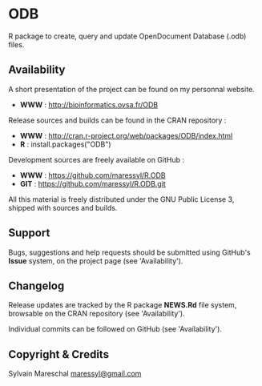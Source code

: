 ODB
===

R package to create, query and update OpenDocument Database (.odb) files.


Availability
------------

A short presentation of the project can be found on my personnal website.

* **WWW** : http://bioinformatics.ovsa.fr/ODB

Release sources and builds can be found in the CRAN repository :

* **WWW** : http://cran.r-project.org/web/packages/ODB/index.html
* **R**   : install.packages("ODB")

Development sources are freely available on GitHub :

* **WWW** : https://github.com/maressyl/R.ODB
* **GIT** : https://github.com/maressyl/R.ODB.git

All this material is freely distributed under the GNU Public License 3, shipped with sources and builds.


Support
-------

Bugs, suggestions and help requests should be submitted using GitHub's **Issue** system, on the project page (see 'Availability').


Changelog
---------

Release updates are tracked by the R package **NEWS.Rd** file system, browsable on the CRAN repository (see 'Availability').

Individual commits can be followed on GitHub (see 'Availability').


Copyright & Credits
-------------------

Sylvain Mareschal <maressyl@gmail.com>

